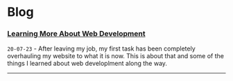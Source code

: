 # Blog

### [Learning More About Web Development](blog/learning_more_about_web_development.html)

`20-07-23` - After leaving my job, my first task has been completely overhauling my website to what it is now. This is about that and some of the things I learned about web developlment along the way.

---

